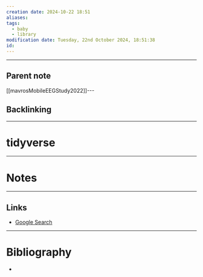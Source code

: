 ```yaml
---
creation date: 2024-10-22 18:51
aliases: 
tags:
  - baby
  - library
modification date: Tuesday, 22nd October 2024, 18:51:38
id:
---
```

---

## Parent note
[[mavrosMobileEEGStudy2022]]---
## Backlinking


---
# tidyverse


---
# Notes


---
## Links
- [Google Search](https://www.google.com/search?q=tidyverse)

---
# Bibliography
+ 